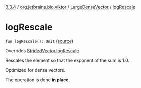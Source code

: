 [0.3.4](../../index.md) / [org.jetbrains.bio.viktor](../index.md) / [LargeDenseVector](index.md) / [logRescale](.)

# logRescale

`fun logRescale(): Unit` [(source)](https://github.com/JetBrains-Research/viktor/blob/0.3.4/src/main/kotlin/org/jetbrains/bio/viktor/DenseVector.kt#L99)

Overrides [StridedVector.logRescale](../-strided-vector/log-rescale.md)

Rescales the element so that the exponent of the sum is 1.0.

Optimized for dense vectors.

The operation is done **in place**.

